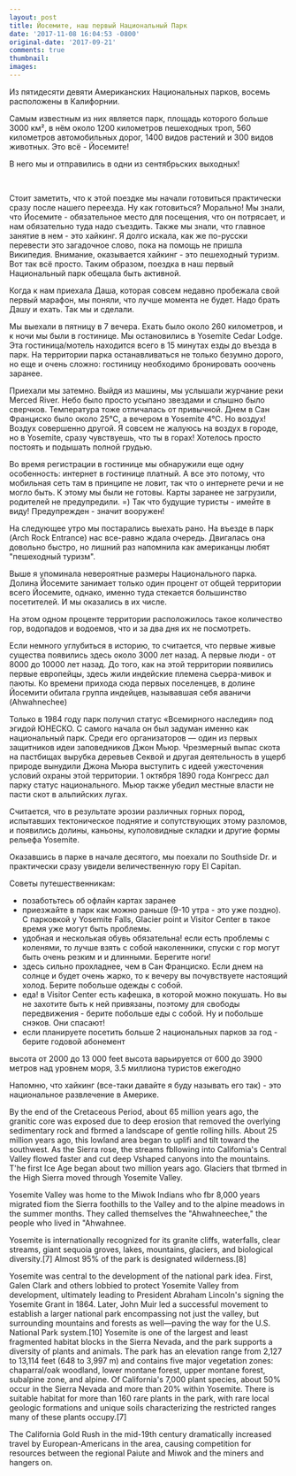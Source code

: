 ```yaml
---
layout: post
title: Йосемите, наш первый Национальный Парк
date: '2017-11-08 16:04:53 -0800'
original-date: '2017-09-21'
comments: true
thumbnail:
images:
---
```

Из пятидесяти девяти Американских Национальных парков, восемь расположены в Калифорнии.

Самым известным из них является парк, площадь которого больше 3000 км², в нём около 1200 километров пешеходных троп, 560 километров автомобильных дорог, 1400 видов растений и 300 видов животных.
Это всё - Йосемите!

В него мы и отправились в одни из сентябрьских выходных!
<!-- И да, не бойтесь читать дальше. Так много цифр больше не будет! -->
<!--separate--> 

Стоит заметить, что к этой поездке мы начали готовиться практически сразу после нашего переезда. Ну как готовиться? Морально!
Мы знали, что Йосемите - обязательное место для посещения, что он потрясает, и нам обязательно туда надо съездить. Также мы знали, что главное занятие в нем - это хайкинг.
Я долго искала, как же по-русски перевести это загадочное слово, пока на помощь не пришла Википедия. Внимание, оказывается хайкинг - это пешеходный туризм. Вот так всё просто.
Таким образом, поездка в наш первый Национальный парк обещала быть активной.

Когда к нам приехала Даша, которая совсем недавно пробежала свой первый марафон, мы поняли, что лучше момента не будет. Надо брать Дашу и ехать. Так мы и сделали.

Мы выехали в пятницу в 7 вечера. Ехать было около 260 километров, и к ночи мы были в гостинице. Мы остановились в Yosemite Cedar Lodge. Эта гостиница/мотель находится всего в 15 минутах езды до въезда в парк. На территории парка останавливаться не только безумно дорого, но еще и очень сложно: гостиницу необходимо бронировать ооочень заранее.

Приехали мы затемно. Выйдя из машины, мы услышали журчание реки Merced River. Небо было просто усыпано звездами и слышно было сверчков. Температура тоже отличалась от привычной. Днем в Сан Франциско было около 25°C, а вечером в Yosemite 4°C. Но воздух! Воздух совершенно другой. Я совсем не жалуюсь на воздух в городе, но в Yosemite, сразу чувствуешь, что ты в горах! Хотелось просто постоять и подышать полной грудью.

Во время регистрации в гостинице мы обнаружили еще одну особенность: интернет в гостинице платный. А все это потому, что мобильная сеть там в принципе не ловит, так что о интернете речи и не могло быть. К этому мы были не готовы. Карты заранее не загрузили, родителей не предупредили. =) Так что будущие туристы - имейте в виду! Предупрежден - значит вооружен!

На следующее утро мы постарались выехать рано. На въезде в парк (Arch Rock Entrance) нас все-равно ждала очередь. Двигалась она довольно быстро, но лишний раз напомнила как американцы любят "пешеходный туризм".

Выше я упоминала невероятные размеры Национального парка. Долина Йосемите занимает только один процент от общей территории всего Йосемите, однако, именно туда стекается большинство посетителей. И мы оказались в их числе.

На этом одном проценте территории расположилось такое количество гор, водопадов и водоемов, что и за два дня их не посмотреть.

Если немного углубиться в историю, то считается, что первые живые существа появились здесь около 3000 лет назад. А первые люди - от 8000 до 10000 лет назад.
До того, как на этой территории появились первые европейцы, здесь жили индейские племена сьерра-мивок и паюты. Ко времени прихода сюда первых поселенцев, в долине Йосемити обитала группа индейцев, называвшая себя аваничи (Ahwahnechee)

Только в 1984 году парк получил статус «Всемирного наследия» под эгидой ЮНЕСКО. С самого начала он был задуман именно как национальный парк. Среди его организаторов — один из первых защитников идеи заповедников Джон Мьюр. Чрезмерный выпас скота на пастбищах вырубка деревьев Секвой и другая деятельность в ущерб природе вынудили Джона Мьюра выступить с идеей ужесточения условий охраны этой территории. 1 октября 1890 года Конгресс дал парку статус национального. Мьюр также убедил местные власти не пасти скот в альпийских лугах.

Считается, что в результате эрозии различных горных пород, испытавших тектоническое поднятие и сопутствующих этому разломов, и появились долины, каньоны, куполовидные складки и другие формы рельефа Yosemite.

Оказавшись в парке в начале десятого, мы поехали по Southside Dr. и практически сразу увидели величественную гору El Capitan.




Советы путешественникам:
* позаботьтесь об офлайн картах заранее
* приезжайте в парк как можно раньше (9-10 утра - это уже поздно). C парковкой у Yosemite Falls, Glacier point и Visitor Center в такое время уже могут быть проблемы.
* удобная и несколькая обувь обязательна! если есть проблемы с коленями, то лучше взять с собой наколенники, спуски с гор могут быть очень резким и и длинными. Берегите ноги!
* здесь сильно прохладнее, чем в Сан Франциско. Если днем на солнце и будет очень жарко, то к вечеру вы почувствуете настоящий холод. Берите побольше одежды с собой.
* еда! в Visitor Center есть кафешка, в которой можно покушать. Но вы не захотите быть к ней привязаны, поэтому для свободы передвижения - берите побольше еды с собой. Ну и побольше снэков. Они спасают!
* если планируете посетить больше 2 национальных парков за год - берите годовой абонемент





 высота от 2000 до 13 000 feet
высота варьируется от 600 до 3900 метров над уровнем моря,
3.5 миллиона туристов ежегодно

Напомню, что хайкинг (все-таки давайте я буду называть его так) - это национальное развлечение в Америке.









 By the end of the Cretaceous Period, about 65 million years
ago, the granitic core was exposed due to deep erosion that removed the overlying
sedimentary rock and fbrmed a landscape of gentle rolling hills. About 25 million years
ago, this lowland area began to uplifi and tilt toward the southwest. As the Sierra rose,
the streams fbllowing into Califomia's Central Valley flowed faster and cut deep Vshaped
canyons into the mountains.
T'he first Ice Age began about two million years ago. Glaciers that tbrmed in the High
Sierra moved through Yosemite Valley.

Yosemite Valley was home to the Miwok Indians who fbr 8,000 years migrated fiom the
Sierra foothills to the Valley and to the alpine meadows in the summer months. They
called themselves the "Ahwahneechee," the people who lived in "Ahwahnee.



<!--{% include image src="" %}-->





Yosemite is internationally recognized for its granite cliffs, waterfalls, clear streams, giant sequoia groves, lakes, mountains, glaciers, and biological diversity.[7] Almost 95% of the park is designated wilderness.[8]


Yosemite was central to the development of the national park idea. First, Galen Clark and others lobbied to protect Yosemite Valley from development, ultimately leading to President Abraham Lincoln's signing the Yosemite Grant in 1864. Later, John Muir led a successful movement to establish a larger national park encompassing not just the valley, but surrounding mountains and forests as well—paving the way for the U.S. National Park system.[10]
Yosemite is one of the largest and least fragmented habitat blocks in the Sierra Nevada, and the park supports a diversity of plants and animals. The park has an elevation range from 2,127 to 13,114 feet (648 to 3,997 m) and contains five major vegetation zones: chaparral/oak woodland, lower montane forest, upper montane forest, subalpine zone, and alpine. Of California's 7,000 plant species, about 50% occur in the Sierra Nevada and more than 20% within Yosemite. There is suitable habitat for more than 160 rare plants in the park, with rare local geologic formations and unique soils characterizing the restricted ranges many of these plants occupy.[7]





The California Gold Rush in the mid-19th century dramatically increased travel by European-Americans in the area, causing competition for resources between the regional Paiute and Miwok and the miners and hangers on.